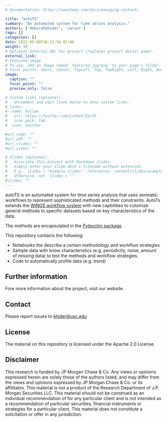 ```yaml
---
# Documentation: https://wowchemy.com/docs/managing-content/

title: "autoTS"
summary: "An automated system for time series analysis."
authors: ['deborahkhider', 'varunr']
tags: []
categories: []
date: 2022-05-09T16:21:54-07:00
weight: 10
# Optional external URL for project (replaces project detail page).
external_link: 
# Featured image
# To use, add an image named `featured.jpg/png` to your page's folder.
# Focal points: Smart, Center, TopLeft, Top, TopRight, Left, Right, BottomLeft, Bottom, BottomRight.
image:
  caption: ""
  focal_point: ""
  preview_only: false

# Custom links (optional).
#   Uncomment and edit lines below to show custom links.
# links:
#- name: Follow
#   url: https://twitter.com/Linked_Earth
#   icon_pack: fab
#  icon: twitter

#url_code: ""
#url_pdf: ""
#url_slides: ""
#url_video: ""

# Slides (optional).
#   Associate this project with Markdown slides.
#   Simply enter your slide deck's filename without extension.
#   E.g. `slides = "example-slides"` references `content/slides/example-slides.md`.
#   Otherwise, set `slides = ""`.
#slides: ""
---
```



autoTS is an automated system for time series analysis that uses semnatic workflows to represent sophisticated methods and their constraints. AutoTs extends the [WINGS workflow system](https://www.wings-workflows.org) with new capbilities to cutomize general methods to specific datasets based on key characteristics of the data.

The methods are encapsulated in the [Pyleoclim package](http://linkedearth.github.io/Pyleoclim_util/)

This repository contains the following:
* Notebooks the describe a certain methodology and workflow strategies
* Sample data with know characteristics (e.g. periodicity, noise, amount of missing data) to test the methods and workflow strategies.
* Code to automatically profile data (e.g. trend)

## Further information
Fore more information about the project, visit our website.

## Contact
Please report issues to <khider@usc.edu>

## License
The material on this repository is licensed under the Apache 2.0 License.

## Disclaimer

This research is funded by JP Morgan Chase & Co. Any views or opinions expressed herein are solely those of the authors listed, and may differ from the views and opinions expressed by JP Morgan Chase & Co. or its affilitates. This material is not a product of the Research Department of J.P. Morgan Securities LLC. This material should not be construed as an individual recommendation of for any particular client and is not intended as a recommendation of particular securities, financial instruments or strategies for a particular client. This material does not constitute a solicitation or offer in any jurisdiction. 
